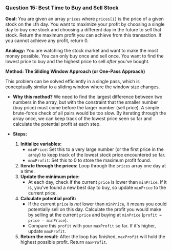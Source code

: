 <!-- @format -->

### Question 15: Best Time to Buy and Sell Stock

**Goal:** You are given an array `prices` where `prices[i]` is the price of a given stock on the `i`th day. You want to maximize your profit by choosing a single day to buy one stock and choosing a different day in the future to sell that stock. Return the maximum profit you can achieve from this transaction. If you cannot achieve any profit, return 0.

**Analogy:** You are watching the stock market and want to make the most money possible. You can only buy once and sell once. You want to find the lowest price to buy and the highest price to sell *after* you've bought.

**Method: The Sliding Window Approach (or One-Pass Approach)**

This problem can be solved efficiently in a single pass, which is conceptually similar to a sliding window where the window size changes.

- **Why this method?** We need to find the largest difference between two numbers in the array, but with the constraint that the smaller number (buy price) must come before the larger number (sell price). A simple brute-force check of all pairs would be too slow. By iterating through the array once, we can keep track of the lowest price seen so far and calculate the potential profit at each step.

- **Steps:**
  1.  **Initialize variables:**
      - `minPrice`: Set this to a very large number (or the first price in the array) to keep track of the lowest stock price encountered so far.
      - `maxProfit`: Set this to 0 to store the maximum profit found.
  2.  **Iterate through the prices:** Loop through the `prices` array one day at a time.
  3.  **Update the minimum price:**
      - At each day, check if the current `price` is lower than `minPrice`. If it is, you've found a new best day to buy, so update `minPrice` to the current price.
  4.  **Calculate potential profit:**
      - If the current `price` is *not* lower than `minPrice`, it means you could potentially sell on this day. Calculate the profit you would make by selling at the current `price` and buying at `minPrice` (`profit = price - minPrice`).
      - Compare this `profit` with your `maxProfit` so far. If it's higher, update `maxProfit`.
  5.  **Return the result:** After the loop has finished, `maxProfit` will hold the highest possible profit. Return `maxProfit`.
